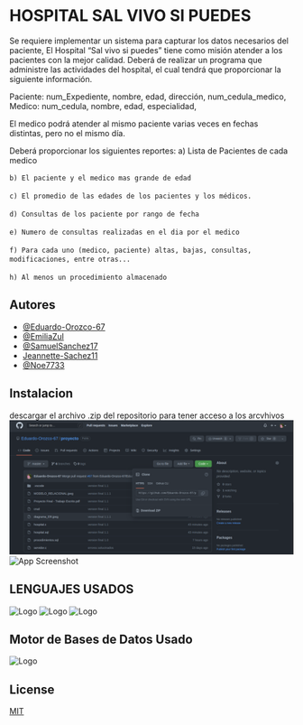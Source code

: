 
# HOSPITAL SAL VIVO SI PUEDES

Se requiere implementar un sistema para capturar los datos necesarios del paciente, El Hospital “Sal vivo si puedes” tiene como misión atender a los pacientes con la mejor calidad. Deberá de realizar un programa que administre las actividades del hospital, el cual tendrá que proporcionar la siguiente información.

Paciente: num_Expediente, nombre, edad, dirección, num_cedula_medico,
Medico: num_cedula, nombre, edad, especialidad, 

El medico podrá atender al mismo paciente varias veces en fechas distintas, pero no el mismo día.

Deberá proporcionar los siguientes reportes:
    a) Lista de Pacientes de cada medico
    
    b) El paciente y el medico mas grande de edad
    
    c) El promedio de las edades de los pacientes y los médicos.
    
    d) Consultas de los paciente por rango de fecha
    
    e) Numero de consultas realizadas en el dia por el medico
    
    f) Para cada uno (medico, paciente) altas, bajas, consultas, modificaciones, entre otras...
    
    h) Al menos un procedimiento almacenado


## Autores

- [@Eduardo-Orozco-67](https://github.com/Eduardo-Orozco-67)
- [@EmiliaZul](https://github.com/EmiliaZul)
- [@SamuelSanchez17](https://github.com/SamuelSanchez177)
- [Jeannette-Sachez11](https://github.com/Jeannette-Sachez11)
- [@Noe7733](https://github.com/Noe7733)



## Instalacion

descargar el archivo .zip del repositorio para tener acceso a los arcvhivos
![App Screenshot](https://github.com/Eduardo-Orozco-67/proyecto/blob/master/descargar_zip.png)
![App Screenshot](https://br.atsit.in/es/wp-content/uploads/2021/06/como-descargar-archivos-y-ver-codigo-desde-github-9.png)

## LENGUAJES USADOS

![Logo](https://emiliopm.com/wp-content/uploads/2018/10/cursoCIntermedio.png)
![Logo](https://blog.desafiolatam.com/wp-content/uploads/2018/05/sql-logo.png)
![Logo](https://www.hatthieves.es/wp-content/uploads/2019/09/16-420x300.png)

## Motor de Bases de Datos Usado

![Logo](https://cdn.icon-icons.com/icons2/2415/PNG/512/postgresql_original_wordmark_logo_icon_146392.png)
## License

[MIT](https://choosealicense.com/licenses/mit/)

